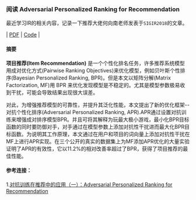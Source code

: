 ### 阅读 Adversarial Personalized Ranking for Recommendation

最近学习IR的相关内容，记录一下推荐大佬何向南老师发表于`SIGIR2018`的文章。

| [PDF](https://arxiv.org/abs/1808.03908) | [Code](https://github.com/hexiangnan/adversarial_personalized_ranking) |

#### 摘要

**项目推荐(Item Recommendation)** 是一个个性化排名任务，许多推荐系统模型用成对优化方式(Pairwise Ranking Objectives)来优化模型，例如贝叶斯个性排序(Bayesian Personalized Ranking, BPR)。但是本文以矩阵分解(Matrix Factorization, MF)用 BPR 来优化发现模型是不稳定的。尤其是模型参数极易收到干扰，可能会导致结果出现很大误差。

对此，为增强推荐模型的可靠性，并提升其泛化性能，本文提出了新的优化框架--对抗个性化排序(Adversarial Personalized Ranking, APR).APR通过设置对抗训练来增强成对排序模型BPR。并且可将其解释为玩最大极小游戏，最小化BPR目标函数的同时要防御对手，对手通过在模型参数上添加对抗性干扰进而最大化BPR目标函数。为说明其工作原理，本文通过在用户和项目的词向量上添加对抗性干扰在MF上进行APR实现。在三个公开的真实的数据集上为MF添加APR优化的大量实验证明了APR的有效性，它以11.2%的相对改善率超过了BPR，获得了项目推荐的最佳性能。








#### 参考连接：
1.[对抗训练在推荐中的应用（一）：Adversarial Personalized Ranking for Recommendation](https://www.jianshu.com/p/4784d20570aa)
